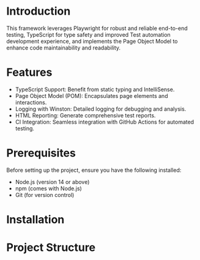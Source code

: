 # Introduction

This framework leverages Playwright for robust and reliable end-to-end testing, TypeScript for type safety and improved Test automation development experience, and implements the Page Object Model to enhance code maintainability and readability.

# Features

- TypeScript Support: Benefit from static typing and IntelliSense.
- Page Object Model (POM): Encapsulates page elements and interactions.
- Logging with Winston: Detailed logging for debugging and analysis.
- HTML Reporting: Generate comprehensive test reports.
- CI Integration: Seamless integration with GitHub Actions for automated testing.


# Prerequisites
Before setting up the project, ensure you have the following installed:

- Node.js (version 14 or above)
- npm (comes with Node.js)
- Git (for version control)

# Installation







# Project Structure 

